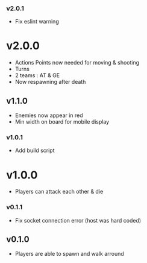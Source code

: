 ### v2.0.1

- Fix eslint warning

# v2.0.0

- Actions Points now needed for moving & shooting
- Turns
- 2 teams : AT & GE
- Now respawning after death

## v1.1.0

- Enemies now appear in red
- Min width on board for mobile display

### v1.0.1

- Add build script

# v1.0.0

- Players can attack each other & die

### v0.1.1

- Fix socket connection error (host was hard coded)

## v0.1.0

- Players are able to spawn and walk arround
